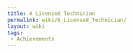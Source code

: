 ```yaml
---
title: A Licensed Technician
permalink: wiki/A_Licensed_Technician/
layout: wiki
tags:
 - Achievements
---
```




